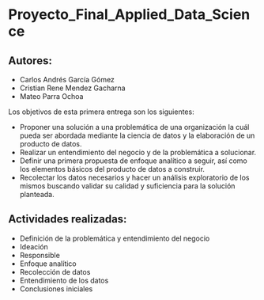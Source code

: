 # Proyecto_Final_Applied_Data_Science

## Autores:
- Carlos Andrés García Gómez
- Cristian Rene Mendez Gacharna
- Mateo Parra Ochoa


Los objetivos de esta primera entrega son los siguientes:


- Proponer una solución a una problemática de una organización la cuál pueda ser
abordada mediante la ciencia de datos y la elaboración de un producto de datos.
- Realizar un entendimiento del negocio y de la problemática a solucionar.
- Definir una primera propuesta de enfoque analítico a seguir, así como los
elementos básicos del producto de datos a construir.
- Recolectar los datos necesarios y hacer un análisis exploratorio de los mismos
buscando validar su calidad y suficiencia para la solución planteada.

## Actividades realizadas:

- Definición de la problemática y entendimiento del negocio
- Ideación
- Responsible
- Enfoque analítico
- Recolección de datos
- Entendimiento de los datos
- Conclusiones iniciales
<br>
